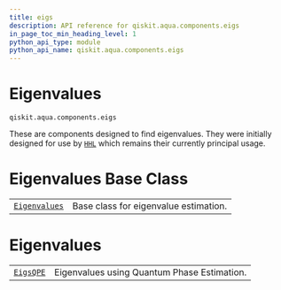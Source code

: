 ```yaml
---
title: eigs
description: API reference for qiskit.aqua.components.eigs
in_page_toc_min_heading_level: 1
python_api_type: module
python_api_name: qiskit.aqua.components.eigs
---
```


<span id="module-qiskit.aqua.components.eigs" />

<span id="qiskit-aqua-components-eigs" />

# Eigenvalues

<span id="module-qiskit.aqua.components.eigs" />

`qiskit.aqua.components.eigs`

These are components designed to find eigenvalues. They were initially designed for use by [`HHL`](qiskit.aqua.algorithms.HHL#qiskit.aqua.algorithms.HHL "qiskit.aqua.algorithms.HHL") which remains their currently principal usage.

# Eigenvalues Base Class

|                                                                                                                                            |                                       |
| ------------------------------------------------------------------------------------------------------------------------------------------ | ------------------------------------- |
| [`Eigenvalues`](qiskit.aqua.components.eigs.Eigenvalues#qiskit.aqua.components.eigs.Eigenvalues "qiskit.aqua.components.eigs.Eigenvalues") | Base class for eigenvalue estimation. |

# Eigenvalues

|                                                                                                                            |                                             |
| -------------------------------------------------------------------------------------------------------------------------- | ------------------------------------------- |
| [`EigsQPE`](qiskit.aqua.components.eigs.EigsQPE#qiskit.aqua.components.eigs.EigsQPE "qiskit.aqua.components.eigs.EigsQPE") | Eigenvalues using Quantum Phase Estimation. |

